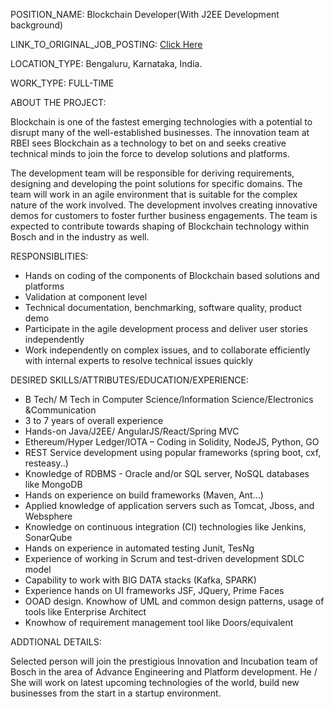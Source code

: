 POSITION_NAME: Blockchain Developer(With J2EE Development background)

LINK_TO_ORIGINAL_JOB_POSTING: [Click Here](https://www.glassdoor.co.in/job-listing/blockchain-developer-with-j2ee-development-background-bosch-group-JV_IC2940587_KO0,53_KE54,65.htm?jl=3343247719&utm_campaign=google_jobs_apply&utm_source=google_jobs_apply&utm_medium=organic)

LOCATION_TYPE: Bengaluru, Karnataka, India. 

WORK_TYPE: FULL-TIME

ABOUT THE PROJECT: 

Blockchain is one of the fastest emerging technologies with a potential to disrupt many of the well-established businesses. The innovation team at RBEI sees Blockchain as a technology to bet on and seeks creative technical minds to join the force to develop solutions and platforms.

The development team will be responsible for deriving requirements, designing and developing the point solutions for specific domains. The team will work in an agile environment that is suitable for the complex nature of the work involved. The development involves creating innovative demos for customers to foster further business engagements. The team is expected to contribute towards shaping of Blockchain technology within Bosch and in the industry as well.

RESPONSIBLITIES: 

* Hands on coding of the components of Blockchain based solutions and platforms
* Validation at component level
* Technical documentation, benchmarking, software quality, product demo
* Participate in the agile development process and deliver user stories independently
* Work independently on complex issues, and to collaborate efficiently with internal experts to resolve technical issues quickly

DESIRED SKILLS/ATTRIBUTES/EDUCATION/EXPERIENCE:

* B Tech/ M Tech in Computer Science/Information Science/Electronics &Communication
* 3 to 7 years of overall experience
* Hands-on Java/J2EE/ AngularJS/React/Spring MVC
* Ethereum/Hyper Ledger/IOTA – Coding in Solidity, NodeJS, Python, GO
* REST Service development using popular frameworks (spring boot, cxf, resteasy..)
* Knowledge of RDBMS - Oracle and/or SQL server, NoSQL databases like MongoDB
* Hands on experience on build frameworks (Maven, Ant…)
* Applied knowledge of application servers such as Tomcat, Jboss, and Websphere
* Knowledge on continuous integration (CI) technologies like Jenkins, SonarQube
* Hands on experience in automated testing Junit, TesNg
* Experience of working in Scrum and test-driven development SDLC model
* Capability to work with BIG DATA stacks (Kafka, SPARK)
* Experience hands on UI frameworks JSF, JQuery, Prime Faces
* OOAD design. Knowhow of UML and common design patterns, usage of tools like Enterprise Architect
* Knowhow of requirement management tool like Doors/equivalent

ADDTIONAL DETAILS:

Selected person will join the prestigious Innovation and Incubation team of Bosch in the area of Advance Engineering and Platform development. He / She will work on latest upcoming technologies of the world, build new businesses from the start in a startup environment.


